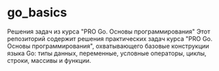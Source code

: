 # go_basics
Решения задач из курса "PRO Go. Основы программирования" Этот репозиторий содержит решения практических задач курса "PRO Go. Основы программирования", охватывающего базовые конструкции языка Go: типы данных, переменные, условные операторы, циклы, строки, массивы и функции.
